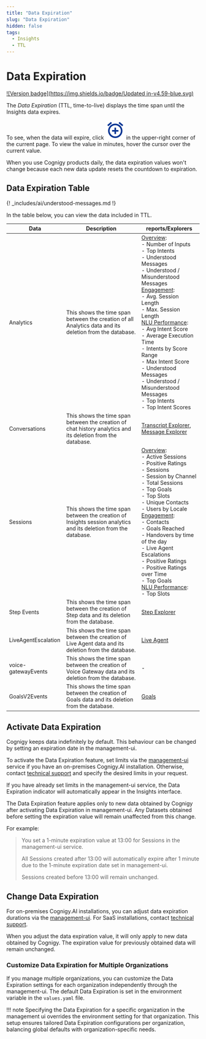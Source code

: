 ```yaml
---
title: "Data Expiration" 
slug: "Data Expiration" 
hidden: false 
tags:
  - Insights
  - TTL
---
```


# Data Expiration

[![Version badge](https://img.shields.io/badge/Updated in-v4.59-blue.svg)](../../release-notes/4.59.md)

The *Data Expiration* (TTL, time-to-live) displays the time span until the Insights data expires. 

To see, when the data will expire, click ![clock](../../_assets/insights/icons/clock.svg) in the upper-right corner of the current page. To view the value in minutes, hover the cursor over the current value.

When you use Cognigy products daily, the data expiration values won't change because each new data update resets the countdown to expiration.

## Data Expiration Table

{! _includes/ai/understood-messages.md !}

In the table below, you can view the data included in TTL.

| Data                | Description                                                                                                     | reports/Explorers                                                                                                                                                                                                                                                                                                                                                                                                                                                                                                                                  |
|---------------------|-----------------------------------------------------------------------------------------------------------------|-------------------------------------------------------------------------------------------------------------------------------------------------------------------------------------------------------------------------------------------------------------------------------------------------------------------------------------------------------------------------------------------------------------------------------------------------------------------------------------------------------------------------------------------------------|
| Analytics           | This shows the time span between the creation of all Analytics data and its deletion from the database.         | [Overview](../reports/overview.md): <br>- Number of Inputs <br>- Top Intents  <br>- Understood Messages  <br>- Understood / Misunderstood Messages<br> [Engagement](../reports/engagement.md): <br>- Avg. Session Length<br> - Max. Session Length <br> [NLU Performance](../reports/nlu-performance.md): <br> - Avg Intent Score <br> - Average Execution Time <br> - Intents by Score Range <br> - Max Intent Score <br> - Understood Messages <br> - Understood / Misunderstood Messages <br> - Top Intents <br> - Top Intent Scores <br> | 
| Conversations       | This shows the time span between the creation of chat history analytics and its deletion from the database.     | [Transcript Explorer](../explorers/transcript.md), [Message Explorer](../explorers/message.md)                                                                                                                                                                                                                                                                                                                                                                                                                                                        |
| Sessions            | This shows the time span between the creation of Insights session analytics and its deletion from the database. | [Overview](../reports/overview.md): <br> - Active Sessions<br> - Positive Ratings<br> - Sessions<br> - Session by Channel<br> - Total Sessions<br> - Top Goals<br>- Top Slots<br> - Unique Contacts<br> - Users by Locale<br> [Engagement](../reports/engagement.md): <br>- Contacts <br>- Goals Reached <br>- Handovers by time of the day <br>- Live Agent Escalations <br>- Positive Ratings <br>- Positive Ratings over Time <br>- Top Goals <br>[NLU Performance](../reports/nlu-performance.md):<br>- Top Slots                        | 
| Step Events         | This shows the time span between the creation of Step data and its deletion from the database.                  | [Step Explorer](../explorers/step.md)                                                                                                                                                                                                                                                                                                                                                                                                                                                                                                                 |
| LiveAgentEscalation | This shows the time span between the creation of Live Agent data and its deletion from the database.            | [Live Agent](../reports/live-agent.md)                                                                                                                                                                                                                                                                                                                                                                                                                                                                                                             |
| voice-gatewayEvents | This shows the time span between the creation of Voice Gateway data and its deletion from the database.         | -                                                                                                                                                                                                                                                                                                                                                                                                                                                                                                                                                     |
| GoalsV2Events       | This shows the time span between the creation of Goals data and its deletion from the database.                 | [Goals](../reports/goals.md)                                                                                                                                                                                                                                                                                                                                                                                                                                                                                                                       |

## Activate Data Expiration

Cognigy keeps data indefinitely by default. This behaviour can be changed by setting an expiration date in the management-ui.

To activate the Data Expiration feature, set limits via the [management-ui](../../ai/administer/access/management-ui.md#expiration-values-ttl-for-sensitive-data) service if you have an on-premises Cognigy.AI installation. Otherwise, contact [technical support](../../help/get-help.md#help-center) and specify the desired limits in your request.

If you have already set limits in the management-ui service, the Data Expiration indicator will automatically appear in the Insights interface.

The Data Expiration feature applies only to new data obtained by Cognigy after activating Data Expiration in management-ui. Any Datasets obtained before setting the expiration value will remain unaffected from this change.

For example:

> You set a 1-minute expiration value at 13:00 for Sessions in the management-ui service.
> 
> All Sessions created after 13:00 will automatically expire after 1 minute due to the 1-minute expiration date set in management-ui.
> 
> Sessions created before 13:00 will remain unchanged.

## Change Data Expiration

For on-premises Cognigy.AI installations, you can adjust data expiration durations via the [management-ui](../../ai/administer/access/management-ui.md#expiration-values--ttl--for-sensitive-data). For SaaS installations, contact [technical support](../../help/get-help.md#help-center). 

When you adjust the data expiration value, it will only apply to new data obtained by Cognigy. The expiration value for previously obtained data will remain unchanged.

### Customize Data Expiration for Multiple Organizations

If you manage multiple organizations, you can customize the Data Expiration settings for each organization independently through the management-ui.
The default Data Expiration is set in the environment variable in the `values.yaml` file.

!!! note 
    Specifying the Data Expiration for a specific organization in the management ui overrides the environment setting for that organization. This setup ensures tailored Data Expiration configurations per organization, balancing global defaults with organization-specific needs.